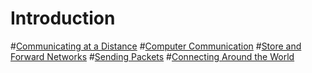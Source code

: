 #  Introduction
#[Communicating at a Distance](../sketchnote/Distance_Comm.png)
#[Computer Communication](../sketchnote/Comp_Comm.png)
#[Store and Forward Networks](../sketchnote/Store_Fwd.png)
#[Sending Packets](../sketchnote/Packets.png)
#[Connecting Around the World](../sketchnote/Conn_around_world_HOP.png)
